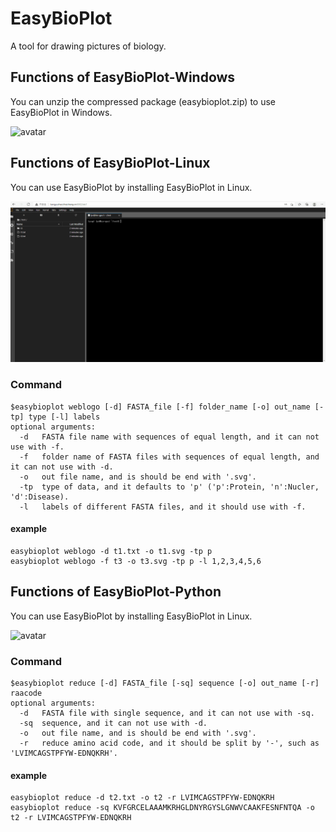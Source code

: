 # EasyBioPlot
A tool for drawing pictures of biology.
## Functions of EasyBioPlot-Windows
You can unzip the compressed package (easybioplot.zip) to use EasyBioPlot in Windows.

![avatar](/imgs/EasyBioPlot.gif)

## Functions of EasyBioPlot-Linux
You can use EasyBioPlot by installing EasyBioPlot in Linux.

![avatar](/imgs/EasyBioPlot2.gif)

### Command
```
$easybioplot weblogo [-d] FASTA_file [-f] folder_name [-o] out_name [-tp] type [-l] labels
optional arguments:
  -d   FASTA file name with sequences of equal length, and it can not use with -f.
  -f   folder name of FASTA files with sequences of equal length, and it can not use with -d.
  -o   out file name, and is should be end with '.svg'.
  -tp  type of data, and it defaults to 'p' ('p':Protein, 'n':Nucler, 'd':Disease).
  -l   labels of different FASTA files, and it should use with -f.
 ```
#### example
```
easybioplot weblogo -d t1.txt -o t1.svg -tp p
easybioplot weblogo -f t3 -o t3.svg -tp p -l 1,2,3,4,5,6
```
## Functions of EasyBioPlot-Python
You can use EasyBioPlot by installing EasyBioPlot in Linux.

![avatar](/imgs/EasyBioPlot3.gif)

### Command
```
$easybioplot reduce [-d] FASTA_file [-sq] sequence [-o] out_name [-r] raacode
optional arguments:
  -d   FASTA file with single sequence, and it can not use with -sq.
  -sq  sequence, and it can not use with -d.
  -o   out file name, and is should be end with '.svg'.
  -r   reduce amino acid code, and it should be split by '-', such as 'LVIMCAGSTPFYW-EDNQKRH'.
 ```
#### example
```
easybioplot reduce -d t2.txt -o t2 -r LVIMCAGSTPFYW-EDNQKRH
easybioplot reduce -sq KVFGRCELAAAMKRHGLDNYRGYSLGNWVCAAKFESNFNTQA -o t2 -r LVIMCAGSTPFYW-EDNQKRH
```
